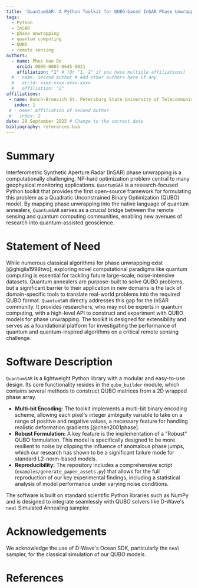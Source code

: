 ```yaml
---
title: 'QuantumSAR: A Python Toolkit for QUBO-based InSAR Phase Unwrapping'
tags:
  - Python
  - InSAR
  - phase unwrapping
  - quantum computing
  - QUBO
  - remote sensing
authors:
  - name: Phuc Hao Do
    orcid: 0000-0003-0645-0021
    affiliation: "1" # (Or "1, 2" if you have multiple affiliations)
  # - name: Second Author # Add other authors here if any
  #   orcid: xxxx-xxxx-xxxx-xxxx
  #   affiliation: "2"
affiliations:
 - name: Bonch-Bruevich St. Petersburg State University of Telecommunications, Russia
   index: 1
 # - name: Affiliation of Second Author
 #   index: 2
date: 29 September 2025 # Change to the correct date
bibliography: references.bib
---
```


# Summary

Interferometric Synthetic Aperture Radar (InSAR) phase unwrapping is a computationally challenging, NP-hard optimization problem central to many geophysical monitoring applications. `QuantumSAR` is a research-focused Python toolkit that provides the first open-source framework for formulating this problem as a Quadratic Unconstrained Binary Optimization (QUBO) model. By mapping phase unwrapping into the native language of quantum annealers, `QuantumSAR` serves as a crucial bridge between the remote sensing and quantum computing communities, enabling new avenues of research into quantum-assisted geoscience.

# Statement of Need

While numerous classical algorithms for phase unwrapping exist [@ghiglia1998two], exploring novel computational paradigms like quantum computing is essential for tackling future large-scale, noise-intensive datasets. Quantum annealers are purpose-built to solve QUBO problems, but a significant barrier to their application in new domains is the lack of domain-specific tools to translate real-world problems into the required QUBO format. `QuantumSAR` directly addresses this gap for the InSAR community. It provides researchers, who may not be experts in quantum computing, with a high-level API to construct and experiment with QUBO models for phase unwrapping. The toolkit is designed for extensibility and serves as a foundational platform for investigating the performance of quantum and quantum-inspired algorithms on a critical remote sensing challenge.

# Software Description

`QuantumSAR` is a lightweight Python library with a modular and easy-to-use design. Its core functionality resides in the `qubo_builder` module, which contains several methods to construct QUBO matrices from a 2D wrapped phase array.

*   **Multi-bit Encoding:** The toolkit implements a multi-bit binary encoding scheme, allowing each pixel's integer ambiguity variable to take on a range of positive and negative values, a necessary feature for handling realistic deformation gradients [@chen2001phase].
*   **Robust Formulation:** A key feature is the implementation of a "Robust" QUBO formulation. This model is specifically designed to be more resilient to noise by clipping the influence of anomalous phase jumps, which our research has shown to be a significant failure mode for standard L2-norm-based models.
*   **Reproducibility:** The repository includes a comprehensive script (`examples/generate_paper_assets.py`) that allows for the full reproduction of our key experimental findings, including a statistical analysis of model performance under varying noise conditions.

The software is built on standard scientific Python libraries such as NumPy and is designed to integrate seamlessly with QUBO solvers like D-Wave's `neal` Simulated Annealing sampler.

# Acknowledgements

We acknowledge the use of D-Wave's Ocean SDK, particularly the `neal` sampler, for the classical simulation of our QUBO models.

# References
